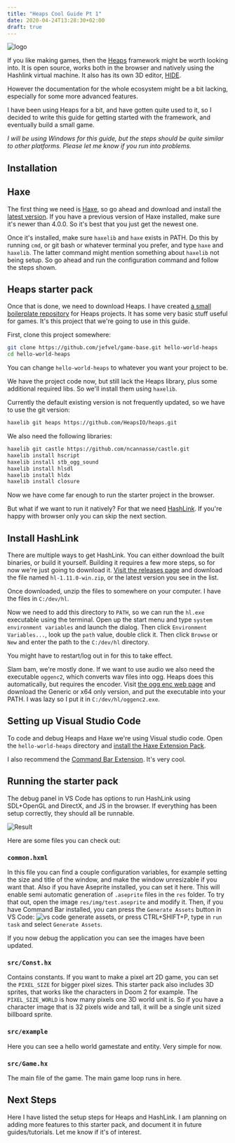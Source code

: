 ```yaml
---
title: "Heaps Cool Guide Pt 1"
date: 2020-04-24T13:28:30+02:00
draft: true
---
```


![logo](https://i.imgur.com/O6SdYdN.png)

If you like making games, then the [Heaps](https://heaps.io) framework
might be worth looking into. It is open source, works both in the browser and natively
using the Hashlink virtual machine. It also has its own 3D editor, [HIDE](https://github.com/heapsio/hide).

However the documentation for the whole ecosystem might be a bit lacking, especially for some more advanced features.

I have been using Heaps for a bit, and have gotten quite used to it, so I decided to write
this guide for getting started with the framework, and eventually build a small game.

*I will be using Windows for this guide, but the steps should be quite similar to other
platforms. Please let me know if you run into problems.*

## Installation

## Haxe
The first thing we need is [Haxe](https://haxe.org/), so go ahead and download and
install the [latest version](https://haxe.org/download/). If you have a previous version of Haxe installed, make sure it's
newer than 4.0.0. So it's best that you just get the newest one. 

Once it's installed, make sure `haxelib` and `haxe` exists in PATH. Do this by running `cmd`,
or git bash or whatever terminal you prefer, and type `haxe` and `haxelib`. The latter command might
mention something about `haxelib` not being setup. So go ahead and run the configuration command
and follow the steps shown.

## Heaps starter pack
Once that is done, we need to download Heaps. I have created
[a small boilerplate repository](https://github.com/jefvel/game-base)
for Heaps projects. It has some very basic stuff useful for games. It's this project that we're going
to use in this guide.

First, clone this project somewhere:
```bash
git clone https://github.com/jefvel/game-base.git hello-world-heaps
cd hello-world-heaps
```
You can change `hello-world-heaps` to whatever you want your project to be.

We have the project code now, but still lack the Heaps library, plus some additional required libs.
So we'll install them using `haxelib`.

Currently the default existing version is not frequently updated, so we have to use the git version:
```bash
haxelib git heaps https://github.com/HeapsIO/heaps.git
```
We also need the following libraries:
```bash
haxelib git castle https://github.com/ncannasse/castle.git
haxelib install hscript
haxelib install stb_ogg_sound
haxelib install hlsdl
haxelib install hldx
haxelib install closure
```

Now we have come far enough to run the starter project in the browser.

But what if we want to run it natively? For that we need [HashLink](https://hashlink.haxe.org/). If you're happy with
browser only you can skip the next section.

## Install HashLink

There are multiple ways to get HashLink. You can either download the built binaries, or build it yourself.
Building it requires a few more steps, so for now we're just going to download it. [Visit the releases page](https://github.com/HaxeFoundation/hashlink/releases) and download the file named `hl-1.11.0-win.zip`, or the latest version you see in the list.

Once downloaded, unzip the files to somewhere on your computer. I have the files in `C:/dev/hl`.

Now we need to add this directory to `PATH`, so we can run the `hl.exe` executable using the terminal.
Open up the start menu and type `system environment variables` and launch the dialog.
Then click `Environment Variables...`, look up the `path` value, double click it. Then click `Browse` or `New` and enter the path to the `C:/dev/hl` directory.

You might have to restart/log out in for this to take effect.

Slam bam, we're mostly done.
If we want to use audio we also need the executable `oggenc2`, which converts wav files into ogg.
Heaps does this automatically, but requires the encoder. Visit [the ogg enc web page](https://www.rarewares.org/ogg-oggenc.php)
and download the Generic or x64 only version, and put the executable into your PATH. I was lazy so I put it in `C:/dev/hl/oggenc2.exe`.

## Setting up Visual Studio Code
To code and debug Heaps and Haxe we're using Visual studio code. Open the `hello-world-heaps` directory and [install the Haxe Extension Pack](https://marketplace.visualstudio.com/items?itemName=vshaxe.haxe-extension-pack).

I also recommend the [Command Bar Extension](https://marketplace.visualstudio.com/items?itemName=gsppvo.vscode-commandbar). It's very cool.

## Running the starter pack

The debug panel in VS Code has options to run HashLink using SDL+OpenGL and DirectX, and JS in the browser.
If everything has been setup correctly, they should all be runnable.

![Result](https://i.imgur.com/ylkinIX.gif)

Here are some files you can check out:

### `common.hxml`

In this file you can find a couple configuration variables, for example setting the size and title of the window,
and make the window unresizable if you want that. Also if you have Aseprite installed, you can set it here.
This will enable semi automatic generation of `.aseprite` files in the `res` folder. To try that out, open the image
`res/img/test.aseprite` and modify it. Then, if you have Command Bar installed, you can press the `Generate Assets` button in VS Code:
![vs code generate assets](https://i.imgur.com/2l13I9r.png), or press CTRL+SHIFT+P, type in `run task` and select `Generate Assets`.

If you now debug the application you can see the images have been updated.


### `src/Const.hx`

Contains constants. If you want to make a pixel art 2D game, you can set the `PIXEL_SIZE` for bigger pixel sizes. This starter pack
also includes 3D sprites, that works like the characters in Doom 2 for example. The `PIXEL_SIZE_WORLD` is how many pixels one 3D world unit is. So if you have a character image that is 32 pixels wide and tall, it will be a single unit sized billboard sprite.

### `src/example`

Here you can see a hello world gamestate and entity. Very simple for now.

### `src/Game.hx`

The main file of the game. The main game loop runs in here.



## Next Steps

Here I have listed the setup steps for Heaps and HashLink. I am planning on adding more features to this starter pack, and
document it in future guides/tutorials. Let me know if it's of interest.

